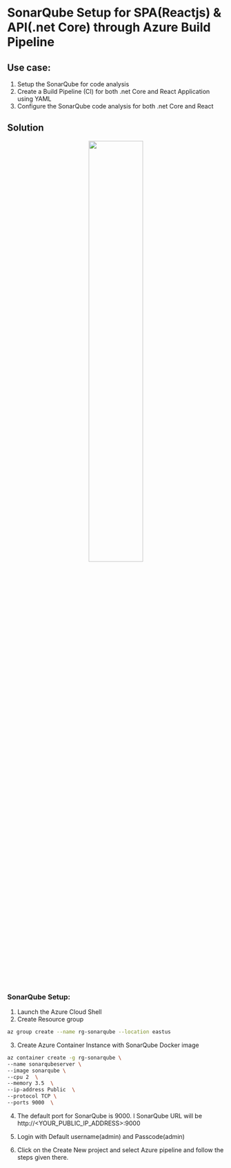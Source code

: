# SonarQube Setup for SPA(Reactjs) & API(.net Core) through Azure Build Pipeline
## Use case:
1.	Setup the SonarQube for code analysis
2.	Create a Build Pipeline (CI) for both .net Core and React Application using YAML
3.	Configure the SonarQube code analysis for both .net Core and React

## Solution
<p align="center" width="100%">
    <img width="50%" src="https://github.com/thavasnippets/sonarqube-az-devops/blob/main/Sonarqube-AZ.png">
</p>

### SonarQube Setup:

1. Launch the Azure Cloud Shell
2. Create Resource group   
```bash
az group create --name rg-sonarqube --location eastus
```
3. Create Azure Container Instance with SonarQube Docker image

```bash
az container create -g rg-sonarqube \
--name sonarqubeserver \
--image sonarqube \
--cpu 2  \
--memory 3.5  \
--ip-address Public  \
--protocol TCP \
--ports 9000  \
```

4. The default port for SonarQube is 9000. l SonarQube URL will be http://<YOUR_PUBLIC_IP_ADDRESS>:9000

5. Login with Default username(admin) and Passcode(admin) 

6. Click on the Create New project and select Azure pipeline and follow the steps given there.
